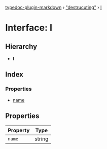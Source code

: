 [typedoc-plugin-markdown](../README.md) › ["destrucuting"](../modules/_destrucuting_.md) › [I](_destrucuting_.i.md)

# Interface: I

## Hierarchy

* **I**

## Index

### Properties

* [name](_destrucuting_.i.md#name)

## Properties

Property | Type |
------ | ------ |
`name` | string |
